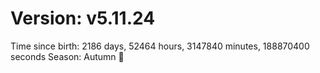 # Version: v5.11.24
Time since birth: 2186 days, 52464 hours, 3147840 minutes, 188870400 seconds
Season: Autumn 🍁
